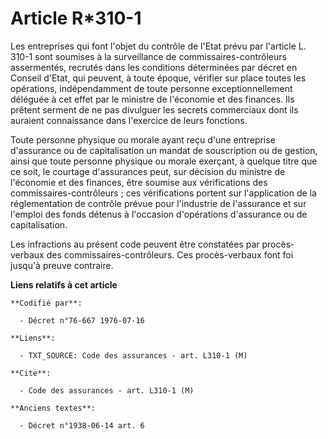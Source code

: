 # Article R*310-1

Les entreprises qui font l'objet du contrôle de l'Etat prévu par l'article L. 310-1 sont soumises à la surveillance de
commissaires-contrôleurs assermentés, recrutés dans les conditions déterminées par décret en Conseil d'Etat, qui peuvent, à
toute époque, vérifier sur place toutes les opérations, indépendamment de toute personne exceptionnellement déléguée à cet
effet par le ministre de l'économie et des finances. Ils prêtent serment de ne pas divulguer les secrets commerciaux dont ils
auraient connaissance dans l'exercice de leurs fonctions.

Toute personne physique ou morale ayant reçu d'une entreprise d'assurance ou de capitalisation un mandat de souscription ou
de gestion, ainsi que toute personne physique ou morale exerçant, à quelque titre que ce soit, le courtage d'assurances peut,
sur décision du ministre de l'économie et des finances, être soumise aux vérifications des commissaires-contrôleurs ; ces
vérifications portent sur l'application de la réglementation de contrôle prévue pour l'industrie de l'assurance et sur
l'emploi des fonds détenus à l'occasion d'opérations d'assurance ou de capitalisation.

Les infractions au présent code peuvent être constatées par procès-verbaux des commissaires-contrôleurs. Ces procès-verbaux
font foi jusqu'à preuve contraire.

**Liens relatifs à cet article**

	**Codifié par**:

	  - Décret n°76-667 1976-07-16

	**Liens**:

	  - TXT_SOURCE: Code des assurances - art. L310-1 (M)

	**Cite**:

	  - Code des assurances - art. L310-1 (M)

	**Anciens textes**:

	  - Décret n°1938-06-14 art. 6
